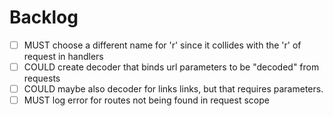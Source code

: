 # Backlog
- [ ] MUST choose a different name for 'r' since it collides with the 'r' of request in handlers
- [ ] COULD create decoder that binds url parameters to be "decoded" from requests
- [ ] COULD maybe also decoder for links links, but that requires parameters.
- [ ] MUST log error for routes not being found in request scope